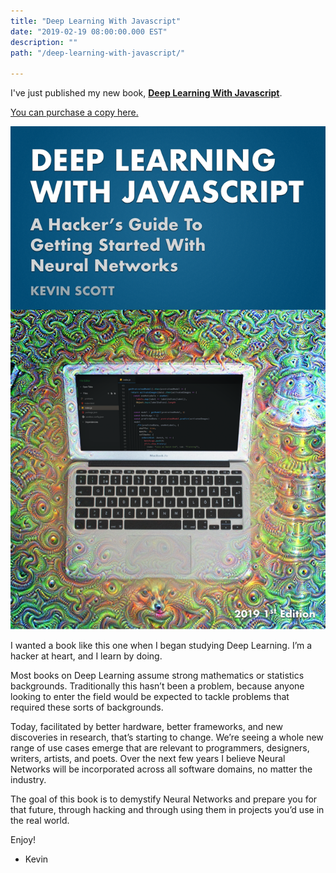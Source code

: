 ```yaml
---
title: "Deep Learning With Javascript"
date: "2019-02-19 08:00:00.000 EST"
description: ""
path: "/deep-learning-with-javascript/"

---
```


I've just published my new book, <strong><a href="https://dljsbook.com">Deep Learning With Javascript</a></strong>.

<a href="https://dljsbook.com">You can purchase a copy here.</a>

![Deep Learning With Javascript](dljscover.png)

I wanted a book like this one when I began studying Deep Learning. I’m a hacker at heart, and I learn by doing.

Most books on Deep Learning assume strong mathematics or statistics backgrounds. Traditionally this hasn’t been a problem, because anyone looking to enter the field would be expected to tackle problems that required these sorts of backgrounds.

Today, facilitated by better hardware, better frameworks, and new discoveries in research, that’s starting to change. We’re seeing a whole new range of use cases emerge that are relevant to programmers, designers, writers, artists, and poets. Over the next few years I believe Neural Networks will be incorporated across all software domains, no matter the industry.

The goal of this book is to demystify Neural Networks and prepare you for that future, through hacking and through using them in projects you’d use in the real world.

Enjoy!

- Kevin
